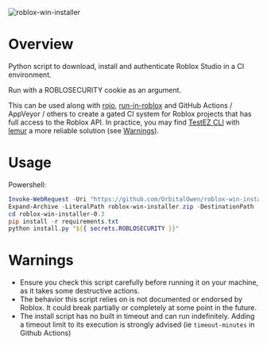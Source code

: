 ![roblox-win-installer](https://github.com/OrbitalOwen/roblox-win-installer/workflows/roblox-win-installer/badge.svg)

# Overview

Python script to download, install and authenticate Roblox Studio in a CI environment.

Run with a ROBLOSECURITY cookie as an argument.

This can be used along with [rojo](https://github.com/rojo-rbx/rojo), [run-in-roblox](https://github.com/rojo-rbx/run-in-roblox) and GitHub Actions / AppVeyor / others to create a gated CI system for Roblox projects that has full access to the Roblox API. In practice, you may find [TestEZ CLI](https://github.com/Roblox/testez) with [lemur](https://github.com/LPGhatguy/lemur) a more reliable solution (see [Warnings](#Warnings)).

# Usage

Powershell:

```powershell
Invoke-WebRequest -Uri "https://github.com/OrbitalOwen/roblox-win-installer/archive/0.3.zip" -OutFile roblox-win-installer.zip
Expand-Archive -LiteralPath roblox-win-installer.zip -DestinationPath .
cd roblox-win-installer-0.3
pip install -r requirements.txt
python install.py "${{ secrets.ROBLOSECURITY }}"
```

# Warnings

-   Ensure you check this script carefully before running it on your machine, as it takes some destructive actions.
-   The behavior this script relies on is not documented or endorsed by Roblox. It could break partially or completely at some point in the future.
-   The install script has no built in timeout and can run indefinitely. Adding a timeout limit to its execution is strongly advised (ie `timeout-minutes` in Github Actions)
